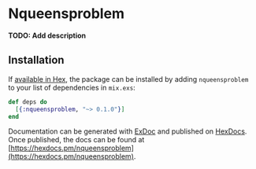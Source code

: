# Nqueensproblem

**TODO: Add description**

## Installation

If [available in Hex](https://hex.pm/docs/publish), the package can be installed
by adding `nqueensproblem` to your list of dependencies in `mix.exs`:

```elixir
def deps do
  [{:nqueensproblem, "~> 0.1.0"}]
end
```

Documentation can be generated with [ExDoc](https://github.com/elixir-lang/ex_doc)
and published on [HexDocs](https://hexdocs.pm). Once published, the docs can
be found at [https://hexdocs.pm/nqueensproblem](https://hexdocs.pm/nqueensproblem).

